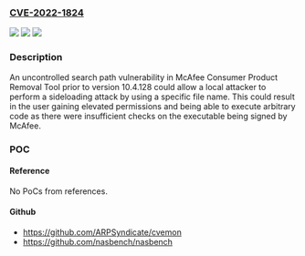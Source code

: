 ### [CVE-2022-1824](https://cve.mitre.org/cgi-bin/cvename.cgi?name=CVE-2022-1824)
![](https://img.shields.io/static/v1?label=Product&message=McAfee%20Consumer%20Product%20Removal%20Tool&color=blue)
![](https://img.shields.io/static/v1?label=Version&message=n%2Fa&color=blue)
![](https://img.shields.io/static/v1?label=Vulnerability&message=CWE-427%3A%20Uncontrolled%20search%20path%20element%E2%80%AF&color=brighgreen)

### Description

An uncontrolled search path vulnerability in McAfee Consumer Product Removal Tool prior to version 10.4.128 could allow a local attacker to perform a sideloading attack by using a specific file name. This could result in the user gaining elevated permissions and being able to execute arbitrary code as there were insufficient checks on the executable being signed by McAfee.

### POC

#### Reference
No PoCs from references.

#### Github
- https://github.com/ARPSyndicate/cvemon
- https://github.com/nasbench/nasbench

